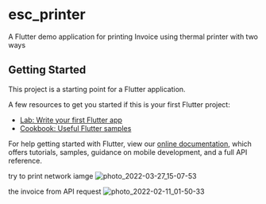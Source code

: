 # esc_printer

A Flutter demo application for printing Invoice using thermal printer with two ways

## Getting Started

This project is a starting point for a Flutter application.

A few resources to get you started if this is your first Flutter project:

- [Lab: Write your first Flutter app](https://flutter.dev/docs/get-started/codelab)
- [Cookbook: Useful Flutter samples](https://flutter.dev/docs/cookbook)

For help getting started with Flutter, view our
[online documentation](https://flutter.dev/docs), which offers tutorials,
samples, guidance on mobile development, and a full API reference.

try to print network iamge 
![photo_2022-03-27_15-07-53](https://user-images.githubusercontent.com/59616620/160283013-200e27c3-97fd-4234-87ff-c445cc4eabb3.jpg)


the invoice from API request
![photo_2022-02-11_01-50-33](https://user-images.githubusercontent.com/59616620/160283238-b2c87fd2-1301-4697-9f9d-b575665bb8e5.jpg)
